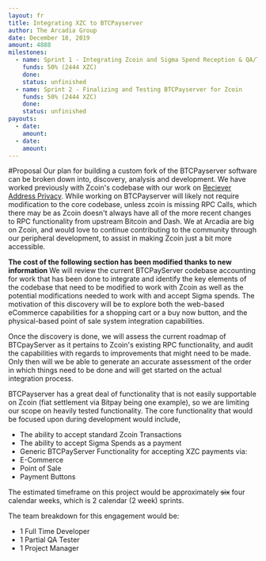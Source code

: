 ```yaml
---
layout: fr
title: Integrating XZC to BTCPayserver
author: The Arcadia Group
date: December 18, 2019
amount: 4888
milestones:
  - name: Sprint 1 - Integrating Zcoin and Sigma Spend Reception & QA/Testing
    funds: 50% (2444 XZC)
    done:
    status: unfinished
  - name: Sprint 2 - Finalizing and Testing BTCPayserver for Zcoin
    funds: 50% (2444 XZC)
    done:
    status: unfinished
payouts:
  - date:
    amount:
  - date:
    amount:
---
```

#Proposal
Our plan for building a custom fork of the BTCPayserver software can be broken down into, discovery, analysis and development. We have worked previously with Zcoin's codebase with our work on [Reciever Address Privacy](https://github.com/zcoinofficial/zcoin/tree/feature/rap). While working on BTCPayserver will likely not require modification to the core codebase, unless zcoin is missing RPC Calls, which there may be as Zcoin doesn't  always have all of the more recent changes to RPC functionality from upstream Bitcoin and Dash. We at Arcadia are big on Zcoin, and would love to continue contributing to the community through our peripheral development, to assist in making Zcoin just a bit more accessible. 

<b> The cost of the following section has been modified thanks to new information </b>
We will review the current BTCPayServer codebase accounting for work that has been done to integrate and identify the key elements of the codebase that need to be modified to work with Zcoin as well as the potential modifications needed to work with and accept Sigma spends. The motivation of this discovery will be to explore both the web-based eCommerce capabilities for a shopping cart or a buy now button, and the physical-based point of sale system integration capabilities.

Once the discovery is done, we will assess the current roadmap of BTCpayServer as it pertains to Zcoin's existing RPC functionality, and audit the capabilities with regards to improvements that might need to be made. Only then will we be able to generate an accurate assessment of the order in which things need to be done and will get started on the actual integration process.

BTCPayserver has a great deal of functionality that is not easily supportable on Zcoin (fiat settlement via Bitpay being one example), so we are limiting our scope on heavily tested functionality. The core functionality that would be focused upon during development would include, 
* The ability to accept standard Zcoin Transactions 
* The ability to accept Sigma Spends as a payment
* Generic BTCPayServer Functionality for accepting XZC payments via:
* E-Commerce
* Point of Sale
* Payment Buttons

The estimated timeframe on this project would be approximately <s>six</s> four calendar weeks, which is 2 calendar (2 week) sprints.

The team breakdown for this engagement would be:

* 1 Full Time Developer 
* 1 Partial QA Tester
* 1 Project Manager
